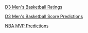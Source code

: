 [D3 Men's Basketball Ratings](https://schauerstats.github.io/D3RatingsLogos)

[D3 Men's Basketball Score Predictions](https://schauerstats.github.io/D3RatingsLogos)

[NBA MVP Predictions](https://schauerstats.github.io/MVP)
